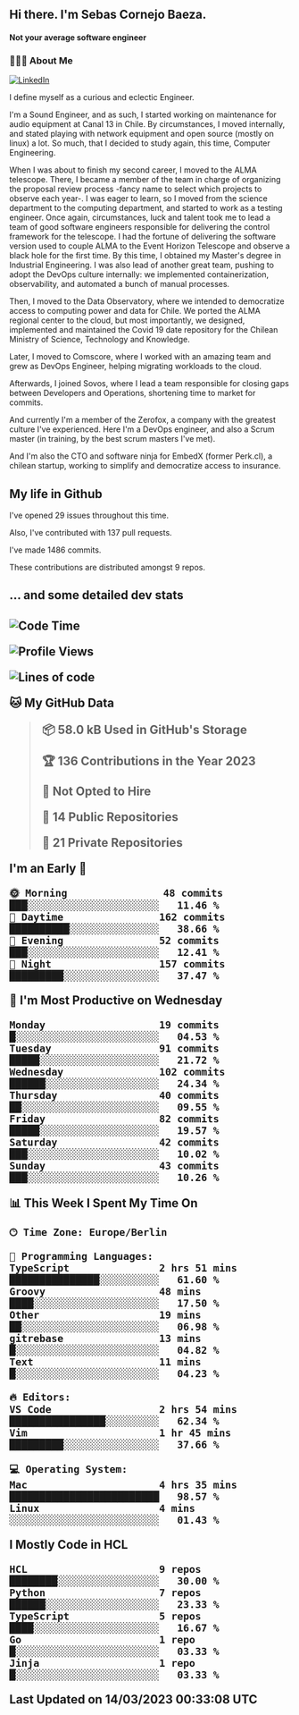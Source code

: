 <h2> Hi there.  I'm Sebas Cornejo Baeza.</h2>
<h4> Not your average software engineer</h4>
<h3> 👨🏻‍💻 About Me </h3>
<a href="http://linkedin.com/in/sebastian-cornejo-baeza/"><img alt="LinkedIn" src="https://img.shields.io/badge/Sebas%20Cornejo%20-informational?style=appveyor&logo=linkedin"></a>


I define myself as a curious and eclectic Engineer.

I'm a Sound Engineer, and as such, I started working on maintenance for audio equipment at Canal 13 in Chile.
By circumstances, I moved internally, and stated playing with network equipment and open source (mostly on linux) 
a lot. So much, that I decided to study again, this time, Computer Engineering.

When I was about to finish my second career, I moved to the ALMA telescope. There, I became a member of the team
in charge of organizing the proposal review process -fancy name to select which projects to observe each year-. 
I was eager to learn, so I moved from the science department to the computing department, and started to work as 
a testing engineer. Once again, circumstances, luck and talent took me to lead a team of good software engineers 
responsible for delivering the control framework for the telescope. I had the fortune of delivering the software
version used to couple ALMA to the Event Horizon Telescope and observe a black hole for the first time.
By this time, I obtained my Master's degree in Industrial Engineering.
I was also lead of another great team, pushing to adopt the DevOps culture internally: we implemented containerization, observability, and automated a bunch of manual processes.

Then, I moved to the Data Observatory, where we intended to democratize access to computing power
and data for Chile. We ported the ALMA regional center to the cloud, but most importantly, we designed, implemented
and maintained the Covid 19 date repository for the Chilean Ministry of Science, Technology and Knowledge.

Later, I moved to Comscore, where I worked with an amazing team and grew as DevOps Engineer, helping migrating workloads to the cloud.

Afterwards, I joined Sovos, where I lead a team responsible for closing gaps between Developers and Operations, shortening time to market for commits.

And currently I'm a member of the Zerofox, a company with the greatest culture I've experienced. Here I'm a DevOps
engineer, and also a Scrum master (in training, by the best scrum masters I've met).
 
And I'm also the CTO and software ninja for EmbedX (former Perk.cl), a chilean startup, working to simplify and democratize access to insurance.

<h2> My life in Github </h2>

I've opened 29 issues throughout this time.

Also, I've contributed with 137 pull requests.

I've made 1486 commits.

These contributions are distributed amongst 9 repos.

<h2>... and some detailed dev stats<h2>

<!--START_SECTION:waka-->
![Code Time](http://img.shields.io/badge/Code%20Time-288%20hrs%2036%20mins-blue)

![Profile Views](http://img.shields.io/badge/Profile%20Views-1-blue)

![Lines of code](https://img.shields.io/badge/From%20Hello%20World%20I%27ve%20Written-595.8%20thousand%20lines%20of%20code-blue)

**🐱 My GitHub Data** 

> 📦 58.0 kB Used in GitHub's Storage 
 > 
> 🏆 136 Contributions in the Year 2023
 > 
> 🚫 Not Opted to Hire
 > 
> 📜 14 Public Repositories 
 > 
> 🔑 21 Private Repositories 
 > 
**I'm an Early 🐤** 

```text
🌞 Morning                48 commits          ███░░░░░░░░░░░░░░░░░░░░░░   11.46 % 
🌆 Daytime                162 commits         ██████████░░░░░░░░░░░░░░░   38.66 % 
🌃 Evening                52 commits          ███░░░░░░░░░░░░░░░░░░░░░░   12.41 % 
🌙 Night                  157 commits         █████████░░░░░░░░░░░░░░░░   37.47 % 
```
📅 **I'm Most Productive on Wednesday** 

```text
Monday                   19 commits          █░░░░░░░░░░░░░░░░░░░░░░░░   04.53 % 
Tuesday                  91 commits          █████░░░░░░░░░░░░░░░░░░░░   21.72 % 
Wednesday                102 commits         ██████░░░░░░░░░░░░░░░░░░░   24.34 % 
Thursday                 40 commits          ██░░░░░░░░░░░░░░░░░░░░░░░   09.55 % 
Friday                   82 commits          █████░░░░░░░░░░░░░░░░░░░░   19.57 % 
Saturday                 42 commits          ███░░░░░░░░░░░░░░░░░░░░░░   10.02 % 
Sunday                   43 commits          ███░░░░░░░░░░░░░░░░░░░░░░   10.26 % 
```


📊 **This Week I Spent My Time On** 

```text
🕑︎ Time Zone: Europe/Berlin

💬 Programming Languages: 
TypeScript               2 hrs 51 mins       ███████████████░░░░░░░░░░   61.60 % 
Groovy                   48 mins             ████░░░░░░░░░░░░░░░░░░░░░   17.50 % 
Other                    19 mins             ██░░░░░░░░░░░░░░░░░░░░░░░   06.98 % 
gitrebase                13 mins             █░░░░░░░░░░░░░░░░░░░░░░░░   04.82 % 
Text                     11 mins             █░░░░░░░░░░░░░░░░░░░░░░░░   04.23 % 

🔥 Editors: 
VS Code                  2 hrs 54 mins       ████████████████░░░░░░░░░   62.34 % 
Vim                      1 hr 45 mins        █████████░░░░░░░░░░░░░░░░   37.66 % 

💻 Operating System: 
Mac                      4 hrs 35 mins       █████████████████████████   98.57 % 
Linux                    4 mins              ░░░░░░░░░░░░░░░░░░░░░░░░░   01.43 % 
```

**I Mostly Code in HCL** 

```text
HCL                      9 repos             ████████░░░░░░░░░░░░░░░░░   30.00 % 
Python                   7 repos             ██████░░░░░░░░░░░░░░░░░░░   23.33 % 
TypeScript               5 repos             ████░░░░░░░░░░░░░░░░░░░░░   16.67 % 
Go                       1 repo              █░░░░░░░░░░░░░░░░░░░░░░░░   03.33 % 
Jinja                    1 repo              █░░░░░░░░░░░░░░░░░░░░░░░░   03.33 % 
```




 Last Updated on 14/03/2023 00:33:08 UTC
<!--END_SECTION:waka-->
